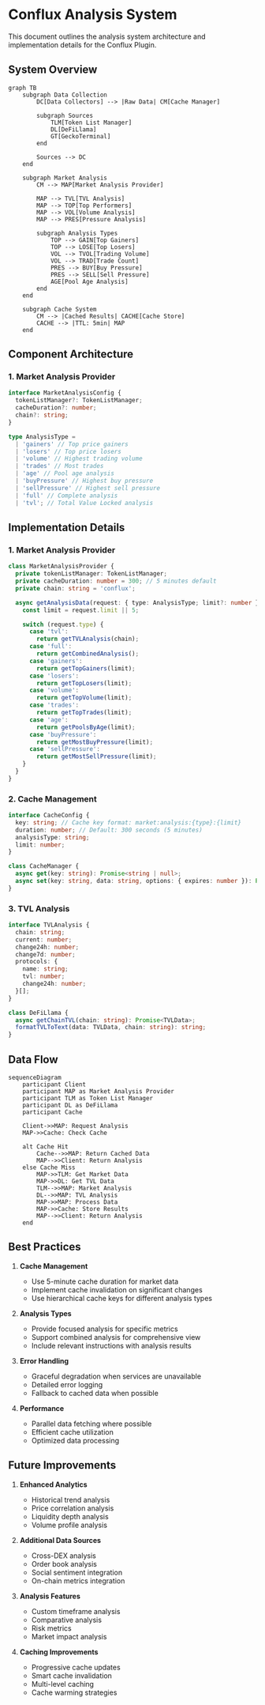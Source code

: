 # Conflux Analysis System

This document outlines the analysis system architecture and implementation details for the Conflux Plugin.

## System Overview

```mermaid
graph TB
    subgraph Data Collection
        DC[Data Collectors] --> |Raw Data| CM[Cache Manager]

        subgraph Sources
            TLM[Token List Manager]
            DL[DeFiLlama]
            GT[GeckoTerminal]
        end

        Sources --> DC
    end

    subgraph Market Analysis
        CM --> MAP[Market Analysis Provider]

        MAP --> TVL[TVL Analysis]
        MAP --> TOP[Top Performers]
        MAP --> VOL[Volume Analysis]
        MAP --> PRES[Pressure Analysis]

        subgraph Analysis Types
            TOP --> GAIN[Top Gainers]
            TOP --> LOSE[Top Losers]
            VOL --> TVOL[Trading Volume]
            VOL --> TRAD[Trade Count]
            PRES --> BUY[Buy Pressure]
            PRES --> SELL[Sell Pressure]
            AGE[Pool Age Analysis]
        end
    end

    subgraph Cache System
        CM --> |Cached Results| CACHE[Cache Store]
        CACHE --> |TTL: 5min| MAP
    end
```

## Component Architecture

### 1. Market Analysis Provider

```typescript
interface MarketAnalysisConfig {
  tokenListManager?: TokenListManager;
  cacheDuration?: number;
  chain?: string;
}

type AnalysisType =
  | 'gainers' // Top price gainers
  | 'losers' // Top price losers
  | 'volume' // Highest trading volume
  | 'trades' // Most trades
  | 'age' // Pool age analysis
  | 'buyPressure' // Highest buy pressure
  | 'sellPressure' // Highest sell pressure
  | 'full' // Complete analysis
  | 'tvl'; // Total Value Locked analysis
```

## Implementation Details

### 1. Market Analysis Provider

```typescript
class MarketAnalysisProvider {
  private tokenListManager: TokenListManager;
  private cacheDuration: number = 300; // 5 minutes default
  private chain: string = 'conflux';

  async getAnalysisData(request: { type: AnalysisType; limit?: number }): Promise<string> {
    const limit = request.limit || 5;

    switch (request.type) {
      case 'tvl':
        return getTVLAnalysis(chain);
      case 'full':
        return getCombinedAnalysis();
      case 'gainers':
        return getTopGainers(limit);
      case 'losers':
        return getTopLosers(limit);
      case 'volume':
        return getTopVolume(limit);
      case 'trades':
        return getTopTrades(limit);
      case 'age':
        return getPoolsByAge(limit);
      case 'buyPressure':
        return getMostBuyPressure(limit);
      case 'sellPressure':
        return getMostSellPressure(limit);
    }
  }
}
```

### 2. Cache Management

```typescript
interface CacheConfig {
  key: string; // Cache key format: market:analysis:{type}:{limit}
  duration: number; // Default: 300 seconds (5 minutes)
  analysisType: string;
  limit: number;
}

class CacheManager {
  async get(key: string): Promise<string | null>;
  async set(key: string, data: string, options: { expires: number }): Promise<void>;
}
```

### 3. TVL Analysis

```typescript
interface TVLAnalysis {
  chain: string;
  current: number;
  change24h: number;
  change7d: number;
  protocols: {
    name: string;
    tvl: number;
    change24h: number;
  }[];
}

class DeFiLlama {
  async getChainTVL(chain: string): Promise<TVLData>;
  formatTVLToText(data: TVLData, chain: string): string;
}
```

## Data Flow

```mermaid
sequenceDiagram
    participant Client
    participant MAP as Market Analysis Provider
    participant TLM as Token List Manager
    participant DL as DeFiLlama
    participant Cache

    Client->>MAP: Request Analysis
    MAP->>Cache: Check Cache

    alt Cache Hit
        Cache-->>MAP: Return Cached Data
        MAP-->>Client: Return Analysis
    else Cache Miss
        MAP->>TLM: Get Market Data
        MAP->>DL: Get TVL Data
        TLM-->>MAP: Market Analysis
        DL-->>MAP: TVL Analysis
        MAP->>MAP: Process Data
        MAP->>Cache: Store Results
        MAP-->>Client: Return Analysis
    end
```

## Best Practices

1. **Cache Management**

   - Use 5-minute cache duration for market data
   - Implement cache invalidation on significant changes
   - Use hierarchical cache keys for different analysis types

2. **Analysis Types**

   - Provide focused analysis for specific metrics
   - Support combined analysis for comprehensive view
   - Include relevant instructions with analysis results

3. **Error Handling**

   - Graceful degradation when services are unavailable
   - Detailed error logging
   - Fallback to cached data when possible

4. **Performance**
   - Parallel data fetching where possible
   - Efficient cache utilization
   - Optimized data processing

## Future Improvements

1. **Enhanced Analytics**

   - Historical trend analysis
   - Price correlation analysis
   - Liquidity depth analysis
   - Volume profile analysis

2. **Additional Data Sources**

   - Cross-DEX analysis
   - Order book analysis
   - Social sentiment integration
   - On-chain metrics integration

3. **Analysis Features**

   - Custom timeframe analysis
   - Comparative analysis
   - Risk metrics
   - Market impact analysis

4. **Caching Improvements**
   - Progressive cache updates
   - Smart cache invalidation
   - Multi-level caching
   - Cache warming strategies
